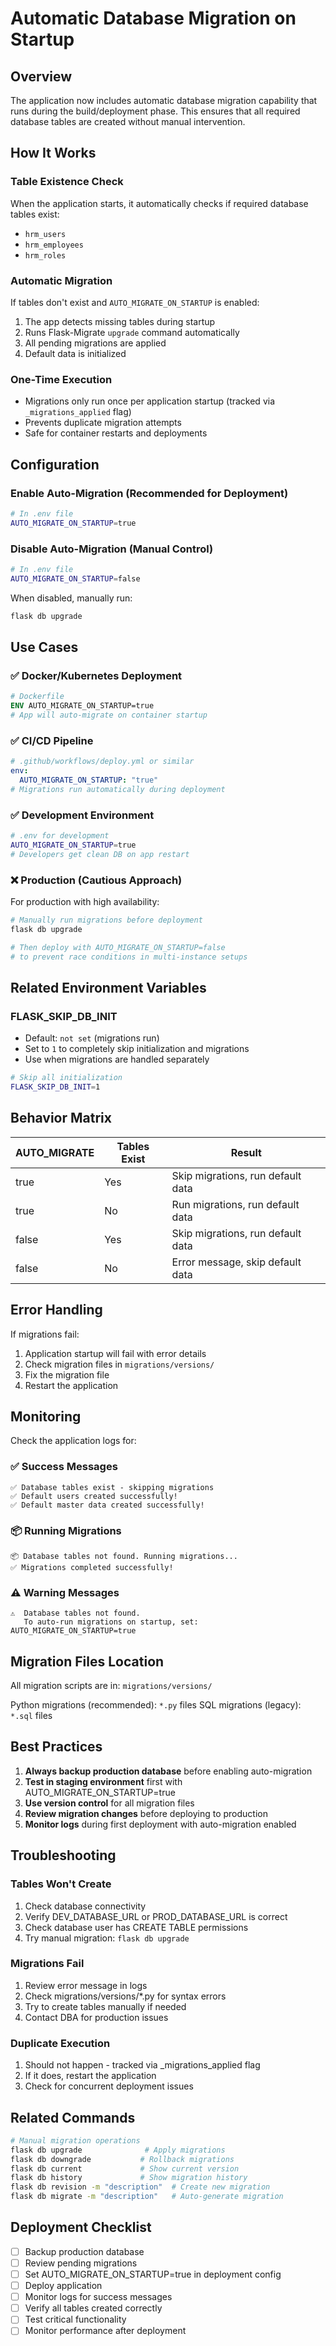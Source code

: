 # Automatic Database Migration on Startup

## Overview
The application now includes automatic database migration capability that runs during the build/deployment phase. This ensures that all required database tables are created without manual intervention.

## How It Works

### Table Existence Check
When the application starts, it automatically checks if required database tables exist:
- `hrm_users`
- `hrm_employees`
- `hrm_roles`

### Automatic Migration
If tables don't exist and `AUTO_MIGRATE_ON_STARTUP` is enabled:
1. The app detects missing tables during startup
2. Runs Flask-Migrate `upgrade` command automatically
3. All pending migrations are applied
4. Default data is initialized

### One-Time Execution
- Migrations only run once per application startup (tracked via `_migrations_applied` flag)
- Prevents duplicate migration attempts
- Safe for container restarts and deployments

## Configuration

### Enable Auto-Migration (Recommended for Deployment)
```bash
# In .env file
AUTO_MIGRATE_ON_STARTUP=true
```

### Disable Auto-Migration (Manual Control)
```bash
# In .env file
AUTO_MIGRATE_ON_STARTUP=false
```

When disabled, manually run:
```bash
flask db upgrade
```

## Use Cases

### ✅ Docker/Kubernetes Deployment
```dockerfile
# Dockerfile
ENV AUTO_MIGRATE_ON_STARTUP=true
# App will auto-migrate on container startup
```

### ✅ CI/CD Pipeline
```yaml
# .github/workflows/deploy.yml or similar
env:
  AUTO_MIGRATE_ON_STARTUP: "true"
# Migrations run automatically during deployment
```

### ✅ Development Environment
```bash
# .env for development
AUTO_MIGRATE_ON_STARTUP=true
# Developers get clean DB on app restart
```

### ❌ Production (Cautious Approach)
For production with high availability:
```bash
# Manually run migrations before deployment
flask db upgrade

# Then deploy with AUTO_MIGRATE_ON_STARTUP=false
# to prevent race conditions in multi-instance setups
```

## Related Environment Variables

### FLASK_SKIP_DB_INIT
- Default: `not set` (migrations run)
- Set to `1` to completely skip initialization and migrations
- Use when migrations are handled separately

```bash
# Skip all initialization
FLASK_SKIP_DB_INIT=1
```

## Behavior Matrix

| AUTO_MIGRATE | Tables Exist | Result |
|---|---|---|
| true | Yes | Skip migrations, run default data |
| true | No | Run migrations, run default data |
| false | Yes | Skip migrations, run default data |
| false | No | Error message, skip default data |

## Error Handling

If migrations fail:
1. Application startup will fail with error details
2. Check migration files in `migrations/versions/`
3. Fix the migration file
4. Restart the application

## Monitoring

Check the application logs for:

### ✅ Success Messages
```
✅ Database tables exist - skipping migrations
✅ Default users created successfully!
✅ Default master data created successfully!
```

### 📦 Running Migrations
```
📦 Database tables not found. Running migrations...
✅ Migrations completed successfully!
```

### ⚠️ Warning Messages
```
⚠️  Database tables not found.
   To auto-run migrations on startup, set: AUTO_MIGRATE_ON_STARTUP=true
```

## Migration Files Location
All migration scripts are in: `migrations/versions/`

Python migrations (recommended): `*.py` files
SQL migrations (legacy): `*.sql` files

## Best Practices

1. **Always backup production database** before enabling auto-migration
2. **Test in staging environment** first with AUTO_MIGRATE_ON_STARTUP=true
3. **Use version control** for all migration files
4. **Review migration changes** before deploying to production
5. **Monitor logs** during first deployment with auto-migration enabled

## Troubleshooting

### Tables Won't Create
1. Check database connectivity
2. Verify DEV_DATABASE_URL or PROD_DATABASE_URL is correct
3. Check database user has CREATE TABLE permissions
4. Try manual migration: `flask db upgrade`

### Migrations Fail
1. Review error message in logs
2. Check migrations/versions/*.py for syntax errors
3. Try to create tables manually if needed
4. Contact DBA for production issues

### Duplicate Execution
1. Should not happen - tracked via _migrations_applied flag
2. If it does, restart the application
3. Check for concurrent deployment issues

## Related Commands

```bash
# Manual migration operations
flask db upgrade              # Apply migrations
flask db downgrade           # Rollback migrations
flask db current             # Show current version
flask db history             # Show migration history
flask db revision -m "description"  # Create new migration
flask db migrate -m "description"   # Auto-generate migration
```

## Deployment Checklist

- [ ] Backup production database
- [ ] Review pending migrations
- [ ] Set AUTO_MIGRATE_ON_STARTUP=true in deployment config
- [ ] Deploy application
- [ ] Monitor logs for success messages
- [ ] Verify all tables created correctly
- [ ] Test critical functionality
- [ ] Monitor performance after deployment